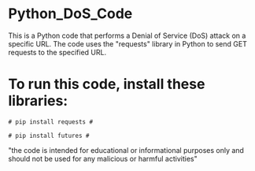 # Python_DoS_Code
This is a Python code that performs a Denial of Service (DoS) attack on a specific URL. The code uses the "requests" library in Python to send GET requests to the specified URL.
# To run this code, install these libraries: #
    # pip install requests #
    
    # pip install futures #
   
   "the code is intended for educational or informational purposes only and should not be used for any malicious or harmful activities"
